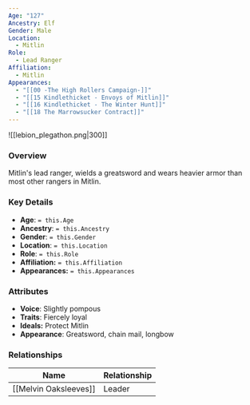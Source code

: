 ```yaml
---
Age: "127"
Ancestry: Elf
Gender: Male
Location:
  - Mitlin
Role:
  - Lead Ranger
Affiliation:
  - Mitlin
Appearances:
  - "[[00 -The High Rollers Campaign-]]"
  - "[[15 Kindlethicket - Envoys of Mitlin]]"
  - "[[16 Kindlethicket - The Winter Hunt]]"
  - "[[18 The Marrowsucker Contract]]"
---
```


![[lebion_plegathon.png|300]]

### Overview
Mitlin's lead ranger, wields a greatsword and wears heavier armor than most other rangers in Mitlin.

### Key Details
- **Age**: `= this.Age`
- **Ancestry**: `= this.Ancestry`
- **Gender**: `= this.Gender`
- **Location**: `= this.Location`
- **Role**: `= this.Role`
- **Affiliation:** `= this.Affiliation`
- **Appearances:** `= this.Appearances`

### Attributes
- **Voice**: Slightly pompous
- **Traits**: Fiercely loyal
- **Ideals:** Protect Mitlin
- **Appearance**: Greatsword, chain mail, longbow

### Relationships

| Name                  | Relationship |
| --------------------- | ------------ |
| [[Melvin Oaksleeves]] | Leader       |
